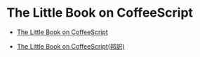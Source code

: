 # The Little Book on CoffeeScript

* [The Little Book on CoffeeScript](http://arcturo.github.com/library/coffeescript/)

* [The Little Book on CoffeeScript(邦訳)](http://minghai.github.com/library/coffeescript/)
